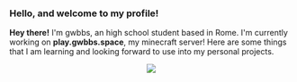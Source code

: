 ### Hello, and welcome to my profile!

<!--
**gwbbs/gwbbs** is a ✨ _special_ ✨ repository because its `README.md` (this file) appears on your GitHub profile.

Here are some ideas to get you started:

- 🔭 I’m currently working on ...
- 🌱 I’m currently learning ...
- 👯 I’m looking to collaborate on ...
- 🤔 I’m looking for help with ...
- 💬 Ask me about ...
- 📫 How to reach me: ...
- 😄 Pronouns: ...
- ⚡ Fun fact: ...
-->

**Hey there!**
I'm gwbbs, an high school student based in Rome.
I'm currently working on **play.gwbbs.space**, my minecraft server!
Here are some things that I am learning and looking forward to use into my personal projects.
<p align="center">
  <a href="https://skillicons.dev">
    <img src="https://skillicons.dev/icons?i=py,js,html,c,lua,discord,linux" />
  </a>
</p>
